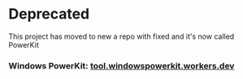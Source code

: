 # Deprecated
This project has moved to new a repo with fixed and it's now called PowerKit

### Windows PowerKit:  [tool.windowspowerkit.workers.dev](https://tool.windowspowerKit.workers.dev)
